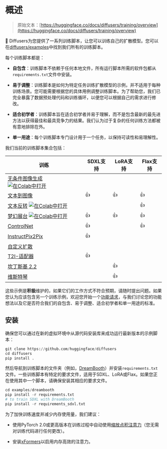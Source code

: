# 概述

> 原始文本：[https://huggingface.co/docs/diffusers/training/overview](https://huggingface.co/docs/diffusers/training/overview)

🤗 Diffusers为您提供了一系列训练脚本，让您可以训练自己的扩散模型。您可以在[diffusers/examples](https://github.com/huggingface/diffusers/tree/main/examples)中找到我们所有的训练脚本。

每个训练脚本都是：

+   **自包含**：训练脚本不依赖于任何本地文件，所有运行脚本所需的软件包都从`requirements.txt`文件中安装。

+   **易于调整**：训练脚本是如何为特定任务训练扩散模型的示例，并不适用于每种训练场景。您可能需要根据您的具体用例调整训练脚本。为了帮助您，我们已完全暴露了数据预处理代码和训练循环，以便您可以根据自己的需求进行修改。

+   **适合初学者**：训练脚本旨在适合初学者并易于理解，而不是包含最新的最先进方法以获得最佳和最具竞争力的结果。我们认为过于复杂的任何训练方法都被有意地排除在外。

+   **单一用途**：每个训练脚本专门设计用于一个任务，以保持可读性和易理解性。

我们当前的训练脚本集合包括：

| 训练 | SDXL支持 | LoRA支持 | Flax支持 |
| --- | --- | --- | --- |
| [无条件图像生成](https://github.com/huggingface/diffusers/tree/main/examples/unconditional_image_generation) [![在Colab中打开](../Images/7e2db436150c38a00650f96925aa5581.png)](https://colab.research.google.com/github/huggingface/notebooks/blob/main/diffusers/training_example.ipynb) |  |  |  |
| [文本到图像](https://github.com/huggingface/diffusers/tree/main/examples/text_to_image) | 👍 | 👍 | 👍 |
| [文本反转](https://github.com/huggingface/diffusers/tree/main/examples/textual_inversion) [![在Colab中打开](../Images/7e2db436150c38a00650f96925aa5581.png)](https://colab.research.google.com/github/huggingface/notebooks/blob/main/diffusers/sd_textual_inversion_training.ipynb) |  |  | 👍 |
| [梦幻展台](https://github.com/huggingface/diffusers/tree/main/examples/dreambooth) [![在Colab中打开](../Images/7e2db436150c38a00650f96925aa5581.png)](https://colab.research.google.com/github/huggingface/notebooks/blob/main/diffusers/sd_dreambooth_training.ipynb) | 👍 | 👍 | 👍 |
| [ControlNet](https://github.com/huggingface/diffusers/tree/main/examples/controlnet) | 👍 |  | 👍 |
| [InstructPix2Pix](https://github.com/huggingface/diffusers/tree/main/examples/instruct_pix2pix) | 👍 |  |  |
| [自定义扩散](https://github.com/huggingface/diffusers/tree/main/examples/custom_diffusion) |  |  |  |
| [T2I-适配器](https://github.com/huggingface/diffusers/tree/main/examples/t2i_adapter) | 👍 |  |  |
| [坎丁斯基 2.2](https://github.com/huggingface/diffusers/tree/main/examples/kandinsky2_2/text_to_image) |  | 👍 |  |
| [维斯特琴](https://github.com/huggingface/diffusers/tree/main/examples/wuerstchen/text_to_image) |  | 👍 |  |

这些示例是**积极**维护的，如果它们的工作方式不符合预期，请随时提出问题。如果您认为应该包含另一个训练示例，欢迎您开始一个[功能请求](https://github.com/huggingface/diffusers/issues/new?assignees=&labels=&template=feature_request.md&title=)，与我们讨论您的功能想法以及它是否符合我们的自包含、易于调整、适合初学者和单一用途的标准。

## 安装

确保您可以通过在新的虚拟环境中从源代码安装库来成功运行最新版本的示例脚本：

```py
git clone https://github.com/huggingface/diffusers
cd diffusers
pip install .
```

然后导航到训练脚本的文件夹（例如，[DreamBooth](https://github.com/huggingface/diffusers/tree/main/examples/dreambooth)）并安装`requirements.txt`文件。一些训练脚本有特定的要求文件，适用于SDXL、LoRA或Flax。如果您正在使用其中一个脚本，请确保安装其相应的要求文件。

```py
cd examples/dreambooth
pip install -r requirements.txt
# to train SDXL with DreamBooth
pip install -r requirements_sdxl.txt
```

为了加快训练速度并减少内存使用量，我们建议：

+   使用PyTorch 2.0或更高版本在训练过程中自动使用[缩放点积注意力](../optimization/torch2.0#scaled-dot-product-attention)（您无需对训练代码进行任何更改）。

+   安装[xFormers](../optimization/xformers)以启用内存高效的注意力。
